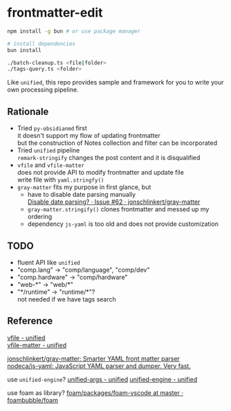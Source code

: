 # frontmatter-edit

```bash
npm install -g bun # or use package manager

# install dependencies
bun install

./batch-cleanup.ts <file|folder>
./tags-query.ts <folder>
```

Like `unified`, this repo provides sample and framework for you to write your own processing pipeline.

## Rationale

- Tried `py-obsidianmd` first  
  it doesn't support my flow of updating frontmatter  
  but the construction of Notes collection and filter can be incorporated
- Tried `unified` pipeline  
  `remark-stringify` changes the post content and it is disqualified
- `vfile` and `vfile-matter`  
  does not provide API to modify frontmatter and update file  
  write file with `yaml.stringfy()`
- `gray-matter` fits my purpose in first glance, but
  - have to disable date parsing manually  
    [Disable date parsing? · Issue #62 · jonschlinkert/gray-matter](https://github.com/jonschlinkert/gray-matter/issues/62)
  - `gray-matter.stringify()` clones frontmatter and messed up my ordering
  - dependency `js-yaml` is too old and does not provide customization

## TODO

- fluent API like `unified`
- "comp.lang" -> "comp/language", "comp/dev"
- "comp.hardware" -> "comp/hardware"
- "web-\*" -> "web/\*"
- "\*/runtime" -> "runtime/\*"?  
  not needed if we have tags search

## Reference

[vfile - unified](https://unifiedjs.com/explore/package/vfile/)  
[vfile-matter - unified](https://unifiedjs.com/explore/package/vfile-matter/)

[jonschlinkert/gray-matter: Smarter YAML front matter parser](https://github.com/jonschlinkert/gray-matter)  
[nodeca/js-yaml: JavaScript YAML parser and dumper. Very fast.](https://github.com/nodeca/js-yaml)

use `unified-engine`?
[unified-args - unified](https://unifiedjs.com/explore/package/unified-args/)
[unified-engine - unified](https://unifiedjs.com/explore/package/unified-engine/)

use foam as library?
[foam/packages/foam-vscode at master · foambubble/foam](https://github.com/foambubble/foam/tree/master/packages/foam-vscode)
